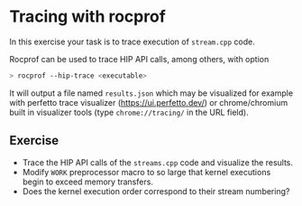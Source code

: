 # Tracing with rocprof

In this exercise your task is to trace execution of `stream.cpp` code.

Rocprof can be used to trace HIP API calls, among others, with option

```bash
> rocprof --hip-trace <executable>
```

It will output a file named `results.json` which may be visualized for example
with perfetto trace visualizer (https://ui.perfetto.dev/) or chrome/chromium
built in visualizer tools (type `chrome://tracing/` in the URL field).

## Exercise

- Trace the HIP API calls of the `streams.cpp` code and visualize the results.
- Modify `WORK` preprocessor macro to so large that kernel executions begin to
  exceed memory transfers.
- Does the kernel execution order correspond to their stream numbering?
